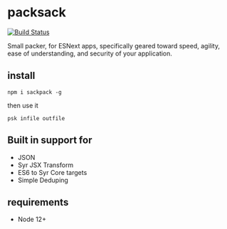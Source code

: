 # packsack

[![Build Status](https://travis-ci.org/syrjs/pack.svg?branch=master)](https://travis-ci.org/dmikey/packsack)

Small packer, for ESNext apps, specifically geared toward speed, agility, ease of understanding, and security of your application.

## install

```
npm i sackpack -g
```

then use it

```
psk infile outfile
```

## Built in support for

* JSON
* Syr JSX Transform
* ES6 to Syr Core targets
* Simple Deduping

## requirements

* Node 12+

